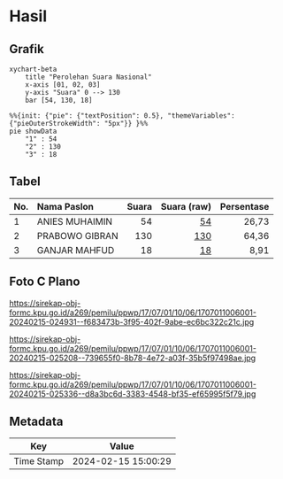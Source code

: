 # Hasil

## Grafik

```mermaid
xychart-beta
    title "Perolehan Suara Nasional"
    x-axis [01, 02, 03]
    y-axis "Suara" 0 --> 130
    bar [54, 130, 18]
```

```mermaid
%%{init: {"pie": {"textPosition": 0.5}, "themeVariables": {"pieOuterStrokeWidth": "5px"}} }%%
pie showData
    "1" : 54
    "2" : 130
    "3" : 18
```

## Tabel

| No. | Nama Paslon    | Suara | Suara (raw) | Persentase |
|:--- |:-------------- | -----:| -----------:| ----------:|
| 1   | ANIES MUHAIMIN | 54    | [54][p-1]   | 26,73      |
| 2   | PRABOWO GIBRAN | 130   | [130][p-2]  | 64,36      |
| 3   | GANJAR MAHFUD  | 18    | [18][p-3]   | 8,91       |


[p-1]: https://github.com/gigit-pemilu/pemilu-2024/blob/main/pilpres/hitung-suara/sub/17-bengkulu/sub/07-lebong/sub/01-lebong-utara/sub/1006-pasar-muara-aman/sub/001-tps/sub/paslon-1.txt
[p-2]: https://github.com/gigit-pemilu/pemilu-2024/blob/main/pilpres/hitung-suara/sub/17-bengkulu/sub/07-lebong/sub/01-lebong-utara/sub/1006-pasar-muara-aman/sub/001-tps/sub/paslon-2.txt
[p-3]: https://github.com/gigit-pemilu/pemilu-2024/blob/main/pilpres/hitung-suara/sub/17-bengkulu/sub/07-lebong/sub/01-lebong-utara/sub/1006-pasar-muara-aman/sub/001-tps/sub/paslon-3.txt

## Foto C Plano

https://sirekap-obj-formc.kpu.go.id/a269/pemilu/ppwp/17/07/01/10/06/1707011006001-20240215-024931--f683473b-3f95-402f-9abe-ec6bc322c21c.jpg

https://sirekap-obj-formc.kpu.go.id/a269/pemilu/ppwp/17/07/01/10/06/1707011006001-20240215-025208--739655f0-8b78-4e72-a03f-35b5f97498ae.jpg

https://sirekap-obj-formc.kpu.go.id/a269/pemilu/ppwp/17/07/01/10/06/1707011006001-20240215-025336--d8a3bc6d-3383-4548-bf35-ef65995f5f79.jpg


## Metadata

| Key        | Value               |
| ---------- | ------------------- |
| Time Stamp | 2024-02-15 15:00:29 |



